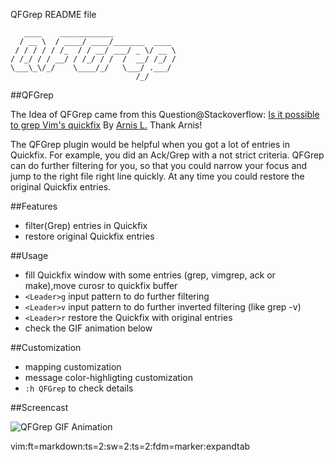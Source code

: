 QFGrep README file

	   ____    ____________              
	  / __ \  / ____/ ____/_______  ____ 
	 / / / / / /_  / / __/ ___/ _ \/ __ \
	/ /_/ / / __/ / /_/ / /  /  __/ /_/ /
	\___\_\/_/    \____/_/   \___/ .___/ 
	                            /_/      
	                            
##QFGrep

The Idea of QFGrep came from this Question@Stackoverflow: [Is it possible to grep Vim's quickfix](http://stackoverflow.com/questions/15406138) By [Arnis L.](http://stackoverflow.com/users/82062/arnis-l) Thank Arnis!

The QFGrep plugin would be helpful when you got a lot of entries in Quickfix.  For example, you did an Ack/Grep with a not strict criteria. QFGrep can do further filtering for you, so that you could narrow your focus and jump to the right file right line quickly. At any time you could restore the original Quickfix entries. 

##Features

- filter(Grep) entries in Quickfix
- restore original Quickfix entries

##Usage
- fill Quickfix window with some entries (grep, vimgrep, ack or make),move curosr to quickfix buffer
- `<Leader>g` input pattern to do further filtering
- `<Leader>v` input pattern to do further inverted filtering (like grep -v)
- `<Leader>r` restore the Quickfix with original entries
- check the GIF animation below

##Customization

- mapping customization
- message color-highligting customization
- `:h QFGrep` to check details

##Screencast

![QFGrep GIF Animation](https://lh6.googleusercontent.com/--RzG-d1pRmc/UVDy8gPgjLI/AAAAAAAAGq4/beCMVN6TJXg/s971/20130326_020156.gif, "screencast")


 vim:ft=markdown:ts=2:sw=2:ts=2:fdm=marker:expandtab

